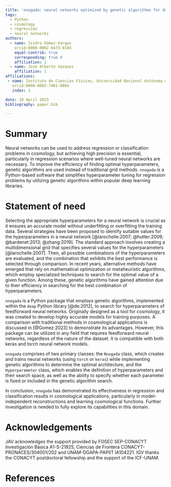 ```yaml
---
title: 'nnogada: neural networks optimized by genetic algorithms for data analysis'
tags:
  - Python
  - cosmology
  - regression
  - neural networks
authors:
  - name: Isidro Gómez-Vargas
    orcid:0000-0002-6473-018X
    equal-contrib: true
    corresponding: true #
    affiliation: 1
  - name: José Alberto Vázquez
    affiliation: 1
affiliations:
 - name: Instituto de Ciencias Físicas, Universidad Nacional Autónoma de México
   orcid:0000-0002-7401-0864
   index: 1

date: 18 April 2023
bibliography: paper.bib

---
```


# Summary

Neural networks can be used to address regression or classification problems in cosmology, but achieving high precision is essential, particularly in regression scenarios where well-tuned neural networks are necessary. To improve the efficiency of finding optimal hyperparameters, genetic algorithms are used instead of traditional grid methods. `nnogada` is a Python-based software that simplifies hyperparameter tuning for regression problems by utilizing genetic algorithms within popular deep learning libraries.


# Statement of need

Selecting the appropriate hyperparameters for a neural network is crucial as it ensures an accurate model without underfitting or overfitting the training data. Several strategies have been proposed to identify suitable values for the hyperparameters in a neural network [@larochelle:2007; @hutter:2009; @bardenet:2013; @zhang:2019]. The standard approach involves creating a multidimensional grid that specifies several values for the hyperparameters [@larochelle:2007]. Then, all possible combinations of the hyperparameters are evaluated, and the combination that exhibits the best performance is selected through comparison. In recent years, alternative methods have emerged that rely on mathematical optimization or metaheuristic algorithms, which employ specialized techniques to search for the optimal value of a given function. Among these, genetic algorithms have gained attention due to their efficiency in searching for the best combination of hyperparameters.

`nnogada` is a Python package that employs genetic algorithms, implemented within the `deap` Python library [@de:2012], to search for hyperparameters of feedforward neural networks. Originally designed as a tool for cosmology, it was created to develop highly accurate models for training purposes. A comparison with traditional methods in cosmological applications is discussed in [@Gomez:2023] to demonstrate its advantages. However, this package can be utilized in any field that requires feedforward neural networks, regardless of the nature of the dataset. It is compatible with both keras and torch neural network models.

`nnogada` comprises of two primary classes: the `Nnogada` class, which creates and trains neural networks (using `torch` or `keras`) while implementing genetic algorithms to determine the optimal architecture, and the `Hyperparameter` class, which enables the definition of hyperparameters and their search space, as well as the ability to specify whether each parameter is fixed or included in the genetic algorithm search.

In conclusion, `nnogada` has demonstrated its effectiveness in regression and classification results in cosmological applications, particularly in model-independent reconstructions and learning cosmological functions. Further investigation is needed to fully explore its capabilities in this domain.


# Acknowledgements

JAV acknowledges the support provided by FOSEC SEP-CONACYT Investigación Básica A1-S-21925, Ciencias de Frontera CONACYT-PRONACES/304001/202 and UNAM-DGAPA-PAPIIT IA104221. IGV thanks the CONACYT postdoctoral fellowship and the support of the ICF-UNAM.

# References
